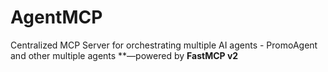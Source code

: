 # AgentMCP

Centralized MCP Server for orchestrating multiple AI agents - PromoAgent and other multiple agents **—powered by **FastMCP v2** 
